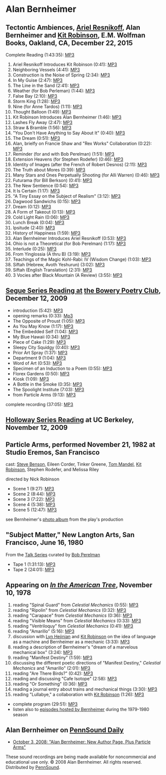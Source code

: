 Alan Bernheimer
===============

Tectontic Ambiences, [Ariel Resnikoff](http://writing.upenn.edu/pennsound/x/Resnikoff.php), Alan Bernheimer and [Kit Robinson](http://writing.upenn.edu/pennsound/x/Robinson.php), E.M. Wolfman Books, Oakland, CA, December 22, 2015
-------------------------------------------------------------------------------------------------------------------------------------------------------------------------------------------------------------------------------------

Complete Reading (1:43:35): [MP3](https://media.sas.upenn.edu/pennsound/authors/Resnikoff/Tectonic-Ambiences-Recordings_12-22-15/Full-Reading_Tectonic-Ambiences_Wolfman-Books_12-22-15.mp3)

1.  Ariel Resnikoff Introduces Kit Robinson (0:41): [MP3](https://media.sas.upenn.edu/pennsound/authors/Resnikoff/Tectonic-Ambiences-Recordings_12-22-15/Resnikoff-Ariel_Intro-Kit-Robinson_Tectonic-Ambiences_Wolfman-Books_12-22-15.mp3)
2.  Neighboring Vessels (4:41): [MP3](https://media.sas.upenn.edu/pennsound/authors/Resnikoff/Tectonic-Ambiences-Recordings_12-22-15/Robinson-Kit_Neighboring-Vessels_Tectonic-Ambiences_Wolfman-Books_12-22-15.mp3)
3.  Construction is the Noise of Spring (2:34): [MP3](https://media.sas.upenn.edu/pennsound/authors/Resnikoff/Tectonic-Ambiences-Recordings_12-22-15/Robinson-Kit_Construction-is-the-Noise-of-Spring_Tectonic-Ambiences_Wolfman-Books_12-22-15.mp3)
4.  In My Guise (2:47): [MP3](https://media.sas.upenn.edu/pennsound/authors/Resnikoff/Tectonic-Ambiences-Recordings_12-22-15/Robinson-Kit_In-My-Guise_Tectonic-Ambiences_Wolfman-Books_12-22-15.mp3)
5.  The Line in the Sand (2:41): [MP3](https://media.sas.upenn.edu/pennsound/authors/Resnikoff/Tectonic-Ambiences-Recordings_12-22-15/Robinson-Kit_The-Line-in-the-Sand_Tectonic-Ambiences_Wolfman-Books_12-22-15.mp3)
6.  Weather (for Bob Perleman) (1:44): [MP3](https://media.sas.upenn.edu/pennsound/authors/Resnikoff/Tectonic-Ambiences-Recordings_12-22-15/Robinson-Kit_Weather_Tectonic-Ambiences_Wolfman-Books_12-22-15.mp3)
7.  False Bay (2:10): [MP3](https://media.sas.upenn.edu/pennsound/authors/Resnikoff/Tectonic-Ambiences-Recordings_12-22-15/Robinson-Kit_False-Bay_Tectonic-Ambiences_Wolfman-Books_12-22-15.mp3)
8.  Storm King (1:28): [MP3](https://media.sas.upenn.edu/pennsound/authors/Resnikoff/Tectonic-Ambiences-Recordings_12-22-15/Robinson-Kit_Storm-King_Tectonic-Ambiences_Wolfman-Books_12-22-15.mp3)
9.  Nine (for Anne Tardos) (1:11): [MP3](https://media.sas.upenn.edu/pennsound/authors/Resnikoff/Tectonic-Ambiences-Recordings_12-22-15/Robinson-Kit_Nine_Tectonic-Ambiences_Wolfman-Books_12-22-15.mp3)
10. Thought Balloon (1:49): [MP3](https://media.sas.upenn.edu/pennsound/authors/Resnikoff/Tectonic-Ambiences-Recordings_12-22-15/Robinson-Kit_Thought-Balloon_Tectonic-Ambiences_Wolfman-Books_12-22-15.mp3)
11. Kit Robinson Introduces Alan Bernheimer (1:46): [MP3](https://media.sas.upenn.edu/pennsound/authors/Resnikoff/Tectonic-Ambiences-Recordings_12-22-15/Robinson-Kit_Intro-Alan-Bernheimer_Tectonic-Ambiences_Wolfman-Books_12-22-15.mp3)
12. Lashes Fly Away (2:47): [MP3](https://media.sas.upenn.edu/pennsound/authors/Resnikoff/Tectonic-Ambiences-Recordings_12-22-15/Bernheimer-Alan_Lashes-Fly-Away_Tectonic-Ambiences_Wolfman-Books_12-22-15.mp3)
13. Straw & Bramble (1:56): [MP3](https://media.sas.upenn.edu/pennsound/authors/Resnikoff/Tectonic-Ambiences-Recordings_12-22-15/Bernheimer-Alan_Straw-Bramble_Tectonic-Ambiences_Wolfman-Books_12-22-15.mp3)
14. "You Don't Have Anything to Say About It" (0:40): [MP3](https://media.sas.upenn.edu/pennsound/authors/Resnikoff/Tectonic-Ambiences-Recordings_12-22-15/Bernheimer-Alan_You-dont-have-anything-to-say-about-it_Tectonic-Ambiences_Wolfman-Books_12-22-15.mp3)
15. The Dream (0:51): [MP3](https://media.sas.upenn.edu/pennsound/authors/Resnikoff/Tectonic-Ambiences-Recordings_12-22-15/Bernheimer-Alan_The-Dream_Tectonic-Ambiences_Wolfman-Books_12-22-15.mp3)
16. Alan, brielfy on Francie Shaw and "Rex Works" Collaboration (0:22): [MP3](https://media.sas.upenn.edu/pennsound/authors/Resnikoff/Tectonic-Ambiences-Recordings_12-22-15/Bernheimer-Alan_Brielfy-on-Francie-Shaw_Rex-Works-Collaboration_Tectonic-Ambiences_Wolfman-Books_12-22-15.mp3)
17. Reminder (for and with Bob Perelman) (1:51): [MP3](https://media.sas.upenn.edu/pennsound/authors/Resnikoff/Tectonic-Ambiences-Recordings_12-22-15/Bernheimer-Alan_Reminder_Tectonic-Ambiences_Wolfman-Books_12-22-15.mp3)
18. Extension Heavens (for Stephen Rodefer) (0:46): [MP3](https://media.sas.upenn.edu/pennsound/authors/Resnikoff/Tectonic-Ambiences-Recordings_12-22-15/Bernheimer-Alan_Extension-Heavens_Tectonic-Ambiences_Wolfman-Books_12-22-15.mp3)
19. Identity of Images (after the French of Robert Desnos) (2:11): [MP3](https://media.sas.upenn.edu/pennsound/authors/Resnikoff/Tectonic-Ambiences-Recordings_12-22-15/Bernheimer-Alan_Identity-of-Images_Tectonic-Ambiences_Wolfman-Books_12-22-15.mp3)
20. The Truth about Mores (0:39): [MP3](https://media.sas.upenn.edu/pennsound/authors/Resnikoff/Tectonic-Ambiences-Recordings_12-22-15/Bernheimer-Alan_The-Truth-About-More_Tectonic-Ambiences_Wolfman-Books_12-22-15.mp3%22)
21. Many Stars and Ones Perpetually Shooting (for Alli Warren) (0:46): [MP3](https://media.sas.upenn.edu/pennsound/authors/Resnikoff/Tectonic-Ambiences-Recordings_12-22-15/Bernheimer-Alan_Many-Stars-and-Ones-Perpetually-Shooting_Tectonic-Ambiences_Wolfman-Books_12-22-15.mp3)
22. Futurama (for Bill Berkson) (0:41): [MP3](https://media.sas.upenn.edu/pennsound/authors/Resnikoff/Tectonic-Ambiences-Recordings_12-22-15/Bernheimer-Alan_Futurama_Tectonic-Ambiences_Wolfman-Books_12-22-15.mp3)
23. The New Sentience (0:54): [MP3](https://media.sas.upenn.edu/pennsound/authors/Resnikoff/Tectonic-Ambiences-Recordings_12-22-15/Bernheimer-Alan_The-New-Sentience_Tectonic-Ambiences_Wolfman-Books_12-22-15.mp3)
24. It Is Certain (1:17): [MP3](https://media.sas.upenn.edu/pennsound/authors/Resnikoff/Tectonic-Ambiences-Recordings_12-22-15/Bernheimer-Alan_It-Is-Certain_Tectonic-Ambiences_Wolfman-Books_12-22-15.mp3)
25. "A Tiny Essay on the Subject of Realism" (3:12): [MP3](https://media.sas.upenn.edu/pennsound/authors/Resnikoff/Tectonic-Ambiences-Recordings_12-22-15/Bernheimer-Alan_A-Tiny-Essay-on-the-Subject-of-Realism__Tectonic-Ambiences_Wolfman-Books_12-22-15.mp3)
26. Dagwood Sandwichs (0:15): [MP3](https://media.sas.upenn.edu/pennsound/authors/Resnikoff/Tectonic-Ambiences-Recordings_12-22-15/Bernheimer-Alan_Dagwood-Sandwich_Tectonic-Ambiences_Wolfman-Books_12-22-15.mp3)
27. Dream (0:12): [MP3](https://media.sas.upenn.edu/pennsound/authors/Resnikoff/Tectonic-Ambiences-Recordings_12-22-15/Bernheimer-Alan_Dream_Tectonic-Ambiences_Wolfman-Books_12-22-15.mp3)
28. A Form of Takeout (0:13): [MP3](https://media.sas.upenn.edu/pennsound/authors/Resnikoff/Tectonic-Ambiences-Recordings_12-22-15/Bernheimer-Alan_A-Form-of-Takeout_Tectonic-Ambiences_Wolfman-Books_12-22-15.mp3)
29. Cold Light Rain (0:06): [MP3](https://media.sas.upenn.edu/pennsound/authors/Resnikoff/Tectonic-Ambiences-Recordings_12-22-15/Bernheimer-Alan_Cold-Light-Rain_Tectonic-Ambiences_Wolfman-Books_12-22-15.mp3)
30. Lunch Break (0:04): [MP3](https://media.sas.upenn.edu/pennsound/authors/Resnikoff/Tectonic-Ambiences-Recordings_12-22-15/Bernheimer-Alan_Lunch-Break_Tectonic-Ambiences_Wolfman-Books_12-22-15.mp3)
31. Ipsitude (2:40): [MP3](https://media.sas.upenn.edu/pennsound/authors/Resnikoff/Tectonic-Ambiences-Recordings_12-22-15/Bernheimer-Alan_Ipsitude_Tectonic-Ambiences_Wolfman-Books_12-22-15.mp3)
32. History of Happiness (1:59): [MP3](https://media.sas.upenn.edu/pennsound/authors/Resnikoff/Tectonic-Ambiences-Recordings_12-22-15/Bernheimer-Alan_History-of-Happiness_Tectonic-Ambiences_Wolfman-Books_12-22-15.mp3)
33. Alan Bernheimer Introduces Ariel Resnikoff (0:53): [MP3](https://media.sas.upenn.edu/pennsound/authors/Resnikoff/Tectonic-Ambiences-Recordings_12-22-15/Bernheimer-Alan_Intro-Ariel-Resnikoff_Tectonic-Ambiences_Wolfman-Books_12-22-15.mp3)
34. Ohio is not a Theoretical (for Bob Perelman) (1:17): [MP3](https://media.sas.upenn.edu/pennsound/authors/Resnikoff/Tectonic-Ambiences-Recordings_12-22-15/Resinkoff-Ariel_Ohio-is-not-a-Theoretical_Tectonic-Ambiences_Wolfman-Books_12-22-15.mp3)
35. Interlude (0:25): [MP3](https://media.sas.upenn.edu/pennsound/authors/Resnikoff/Tectonic-Ambiences-Recordings_12-22-15/Resinkoff-Ariel_Interlude_Tectonic-Ambiences_Wolfman-Books_12-22-15.mp3)
36. From Yinglossia (A thru B) (3:19): [MP3](https://media.sas.upenn.edu/pennsound/authors/Resnikoff/Tectonic-Ambiences-Recordings_12-22-15/Resinkoff-Ariel_From-Yinglossia_Tectonic-Ambiences_Wolfman-Books_12-22-15.mp3)
37. Teachings of the Magic Kohl-Rabi: IV (Wisdom Change) (1:03): [MP3](https://media.sas.upenn.edu/pennsound/authors/Resnikoff/Tectonic-Ambiences-Recordings_12-22-15/Resinkoff-Ariel_Teachings-of-the-Magic-Kohl-Rabi_IV_Tectonic-Ambiences_Wolfman-Books_12-22-15.mp3)
38. Siftah (Hebrew, Avoth Yeshurun) (3:02): [MP3](https://media.sas.upenn.edu/pennsound/authors/Resnikoff/Tectonic-Ambiences-Recordings_12-22-15/Resinkoff-Ariel_Siftah_Tectonic-Ambiences_Wolfman-Books_12-22-15.mp3)
39. Siftah (English Translation) (2:31): [MP3](https://media.sas.upenn.edu/pennsound/authors/Resnikoff/Tectonic-Ambiences-Recordings_12-22-15/Resinkoff-Ariel_Siftah_English-Translation_Tectonic-Ambiences_Wolfman-Books_12-22-15.mp3)
40. 3 Vocies after Black Mountain (A Review) (3:55): [MP3](https://media.sas.upenn.edu/pennsound/authors/Resnikoff/Tectonic-Ambiences-Recordings_12-22-15/Resinkoff-Ariel_Vocies-after-Black-Mountain_Tectonic-Ambiences_Wolfman-Books_12-22-15.mp3)

[Segue Series Reading at]() [the Bowery Poetry Club](Segue-BPC.html#12-12-09), December 12, 2009
------------------------------------------------------------------------------------------------

-   introduction (5:42): [MP3](http://media.sas.upenn.edu/pennsound/authors/Bernheimer/2-12-09/Bernheimer-Alan_01_Intro_Segue-Series-Bowery_NYC_2-12-09.mp3)
-   opening remarks (0:33): [Mp3](http://media.sas.upenn.edu/pennsound/authors/Bernheimer/2-12-09/Bernheimer-Alan_02_Opening-Remarks_Segue-Series-Bowery_NYC_2-12-09.mp3)
-   The Opposite of Proust (1:05): [MP3](http://media.sas.upenn.edu/pennsound/authors/Bernheimer/2-12-09/Bernheimer-Alan_03_The-Opposite-of-Proust_Segue-Series-Bowery_NYC_2-12-09.mp3)
-   As You May Know (1:17): [MP3](http://media.sas.upenn.edu/pennsound/authors/Bernheimer/2-12-09/Bernheimer-Alan_04_As-You-May-Know_Segue-Series-Bowery_NYC_2-12-09.mp3)
-   The Embedded Self (1:04): [MP3](http://media.sas.upenn.edu/pennsound/authors/Bernheimer/2-12-09/Bernheimer-Alan_05_The-Embedded-Self_Complete_Segue-Series-Bowery_NYC_2-12-09.mp3)
-   My Blue Hawaii (0:34): [MP3](http://media.sas.upenn.edu/pennsound/authors/Bernheimer/2-12-09/Bernheimer-Alan_06_Blue-Hawaii_Segue-Series-Bowery_NYC_2-12-09.mp3)
-   Piece of Cake (1:29): [MP3](http://media.sas.upenn.edu/pennsound/authors/Bernheimer/2-12-09/Bernheimer-Alan_07_Piece-of-Cake_Segue-Series-Bowery_NYC_2-12-09.mp3)
-   Sleepy City Squidgy (0:40): [MP3](http://media.sas.upenn.edu/pennsound/authors/Bernheimer/2-12-09/Bernheimer-Alan_08_Sleep-City-Squigy_Segue-Series-Bowery_NYC_2-12-09.mp3)
-   Prior Art Spray (1:37): [MP3](http://media.sas.upenn.edu/pennsound/authors/Bernheimer/2-12-09/Bernheimer-Alan_09_Prior-Art-Spray_Segue-Series-Bowery_NYC_2-12-09.mp3)
-   Department 9 (1:04): [MP3](http://media.sas.upenn.edu/pennsound/authors/Bernheimer/2-12-09/Bernheimer-Alan_10_Department-9_Segue-Series-Bowery_NYC_2-12-09.mp3)
-   Word of Art (0:53): [MP3](http://media.sas.upenn.edu/pennsound/authors/Bernheimer/2-12-09/Bernheimer-Alan_11_Word-of-Art_Segue-Series-Bowery_NYC_2-12-09.mp3)
-   Specimen of an Induction to a Poem (0:55): [MP3](http://media.sas.upenn.edu/pennsound/authors/Bernheimer/2-12-09/Bernheimer-Alan_12_Specimen-of-an-Induction_Segue-Series-Bowery_NYC_2-12-09.mp3)
-   Florex Gardens (0:50): [MP3](http://media.sas.upenn.edu/pennsound/authors/Bernheimer/2-12-09/Bernheimer-Alan_13_Florex-Gardens_Segue-Series-Bowery_NYC_2-12-09.mp3)
-   Kiosk (1:09): [MP3](http://media.sas.upenn.edu/pennsound/authors/Bernheimer/2-12-09/Bernheimer-Alan_14_Kiosk_Segue-Series-Bowery_NYC_2-12-09.mp3)
-   A Bottle in the Smoke (0:35): [MP3](http://media.sas.upenn.edu/pennsound/authors/Bernheimer/2-12-09/Bernheimer-Alan_15_A-Bottle-in-the-Smoke_Segue-Series-Bowery_NYC_2-12-09.mp3)
-   The Spoolight Institute (7:03): [MP3](http://media.sas.upenn.edu/pennsound/authors/Bernheimer/2-12-09/Bernheimer-Alan_16_The-Spoonlight-Institute_Complete_Segue-Series-Bowery_NYC_2-12-09.mp3)
-   from <span class="title">Particle Arms</span> (9:13): [MP3](http://media.sas.upenn.edu/pennsound/authors/Bernheimer/2-12-09/Bernheimer-Alan_17_from-Particle-Arms_Segue-Series-Bowery_NYC_2-12-09.mp3)

complete recording (37:05): [MP3](http://media.sas.upenn.edu/pennsound/authors/Bernheimer/2-12-09/Bernheimer-Alan_Complete_Segue-Series-Bowery_NYC_2-12-09.mp3)

[Holloway Series Reading](Holloway-Series.html) at UC Berkeley, November 12, 2009
---------------------------------------------------------------------------------

<span class="title">Particle Arms</span>, performed November 21, 1982 at Studio Eremos, San Francisco
-----------------------------------------------------------------------------------------------------

cast: [Steve Benson](Benson.html), Eileen Corder, Tinker Greene, [Tom Mandel](Mandel.html), [Kit
Robinson](Robinson.html), Stephen Rodefer, and Melissa Riley

directed by Nick Robinson

-   Scene 1 (9:27): [MP3](http://media.sas.upenn.edu/pennsound/authors/Bernheimer/Particle-Arms/Bernheimer-Alan_01_Scene-1_Particle-Arms_SF_11-21-82.mp3)
-   Scene 2 (8:44): [MP3](http://media.sas.upenn.edu/pennsound/authors/Bernheimer/Particle-Arms/Bernheimer-Alan_02_Scene-2_Particle-Arms_SF_11-21-82.mp3)
-   Scene 3 (7:22): [MP3](http://media.sas.upenn.edu/pennsound/authors/Bernheimer/Particle-Arms/Bernheimer-Alan_03_Scene-3_Particle-Arms_SF_11-21-82.mp3)
-   Scene 4 (5:38): [MP3](http://media.sas.upenn.edu/pennsound/authors/Bernheimer/Particle-Arms/Bernheimer-Alan_04_Scene-4_Particle-Arms_SF_11-21-82.mp3)
-   Scene 5 (12:47): [MP3](http://media.sas.upenn.edu/pennsound/authors/Bernheimer/Particle-Arms/Bernheimer-Alan_05_Scene-5_Particle-Arms_SF_11-21-82.mp3)

see Bernheimer's [photo album](http://www.flickr.com/photos/alanbernheimer/sets/72157601170815998/) from the play's production

"Subject Matter," New Langton Arts, San Francisco, June 16, 1980
----------------------------------------------------------------

From the [Talk Series](Perelman-Talks.php) curated by [Bob Perelman](Perelman.php)

-   Tape 1 (1:31:13): [MP3](https://media.sas.upenn.edu/pennsound/authors/Bernheimer/Bernheimer-Alan_Subject-Matter-Part-1_Perelman-Talks-80-Langton_6-16-80.mp3)
-   Tape 2 (24:01): [MP3](https://media.sas.upenn.edu/pennsound/authors/Bernheimer/Bernheimer-Alan_Subject-Matter-Part-2_Perelman-Talks-80-Langton_06-16-80.mp3)

Appearing on [*In the American Tree*](In-The-American-Tree.html), November 10, 1978
-----------------------------------------------------------------------------------

1.  reading "Spinal Guard" from *Celestial Mechanics* (0:55): [MP3](http://media.sas.upenn.edu/pennsound/authors/Bernheimer/American-Tree/Bernheimer-Alan_1_Spinal-Guard_In-the-American-Tree_Berkeley_11-10-78.mp3)
2.  reading "Ripolin" from *Celestial Mechanics* (0:32): [MP3](http://media.sas.upenn.edu/pennsound/authors/Bernheimer/American-Tree/Bernheimer-Alan_2_Ripolin_In-the-American-Tree_Berkeley_11-10-78.mp3)
3.  reading "Carapace" from *Celestial Mechanics* (0:36): [MP3](http://media.sas.upenn.edu/pennsound/authors/Bernheimer/American-Tree/Bernheimer-Alan_3_Carapace_In-the-American-Tree_Berkeley_11-10-78.mp3)
4.  reading "Visible Means" from *Celestial Mechanics* (0:33): [MP3](http://media.sas.upenn.edu/pennsound/authors/Bernheimer/American-Tree/Bernheimer-Alan_4_Visible-Means_In-the-American-Tree_Berkeley_11-10-78.mp3)
5.  reading "Ventriloquy" fom *Celestial Mechanics* (0:41): [MP3](http://media.sas.upenn.edu/pennsound/authors/Bernheimer/American-Tree/Bernheimer-Alan_5_Ventriloquy_In-the-American-Tree_Berkeley_11-10-78.mp3)
6.  reading "Amarillo" (5:16): [MP3](http://media.sas.upenn.edu/pennsound/authors/Bernheimer/American-Tree/Bernheimer-Alan_6_Amarillo_In-the-American-Tree_Berkeley_11-10-78.mp3)
7.  discussion with [Lyn Hejinian](http://writing.upenn.edu/pennsound/x/Hejinian.php) and [Kit Robinson](http://writing.upenn.edu/pennsound/x/Robinson.html) on the idea of language as a machine and Bernheimer as a mechanic (3:33): [MP3](http://media.sas.upenn.edu/pennsound/authors/Bernheimer/American-Tree/Bernheimer-Alan_7_Language-as-Machine_In-the-American-Tree_Berkeley_11-10-78.mp3)
8.  reading a description of Bernheimer's "dream of a marvelous mechanical box" (3:24): [MP3](http://media.sas.upenn.edu/pennsound/authors/Bernheimer/American-Tree/Bernheimer-Alan_8_Dream_In-the-American-Tree_Berkeley_11-10-78.mp3)
9.  reading "Manifest Destiny" (1:59): [MP3](http://media.sas.upenn.edu/pennsound/authors/Bernheimer/American-Tree/Bernheimer-Alan_9_Manifest-Destiny_In-the-American-Tree_Berkeley_11-10-78.mp3)
10. discussing the different poetic directions of "Manifest Destiny," *Celestial Mechanics* and "Amarillo" (2:01): [MP3](http://media.sas.upenn.edu/pennsound/authors/Bernheimer/American-Tree/Bernheimer-Alan_10_Discussing-Directions_In-the-American-Tree_Berkeley_11-10-78.mp3)
11. reading "Are There Birds?" (0:42): [MP3](http://media.sas.upenn.edu/pennsound/authors/Bernheimer/American-Tree/Bernheimer-Alan_11_Are-There-Birds_In-the-American-Tree_Berkeley_11-10-78.mp3)
12. reading and discussing "Cafe Isotope" (2:58): [MP3](http://media.sas.upenn.edu/pennsound/authors/Bernheimer/American-Tree/Bernheimer-Alan_12_Cafe-Isotope_In-the-American-Tree_Berkeley_11-10-78.mp3)
13. reading "Or Something" (0:36): [MP3](http://media.sas.upenn.edu/pennsound/authors/Bernheimer/American-Tree/Bernheimer-Alan_13_Or-Something_In-the-American-Tree_Berkeley_11-10-78.mp3)
14. reading a journal entry about trains and mechanical things (3:30): [MP3](http://media.sas.upenn.edu/pennsound/authors/Bernheimer/American-Tree/Bernheimer-Alan_14_Journal-entry_In-the-American-Tree_Berkeley_11-10-78.mp3)
15. reading "Lullabye," a collaboration with [Kit Robinson](http://writing.upenn.edu/pennsound/x/Robinson.html) (1:26): [MP3](http://media.sas.upenn.edu/pennsound/authors/Bernheimer/American-Tree/Bernheimer-Alan_15_Lullabye_In-the-American-Tree_Berkeley_11-10-78.mp3)

-   complete program (29:51): [MP3](http://media.sas.upenn.edu/pennsound/groups/ITAT/Bernheimer-Alan_In-the-American-Tree_Berkeley_11-10-78.mp3)
-   listen also to [episodes hosted by Bernheimer](In-The-American-Tree.html#Bernheimer) during the 1979-1980 season

Alan Bernheimer on [PennSound Daily](http://writing.upenn.edu/pennsound/daily)
------------------------------------------------------------------------------

-   [October 3, 2008: "Alan Bernheimer: New Author Page, Plus Particle Arms"](http://writing.upenn.edu/pennsound/daily/200810.php#3_14:58)

These sound recordings are being made available for noncommercial and educational use only. © 2008 Alan Bernheimer. All rights reserved. Distributed by [PennSound](../index.html).
